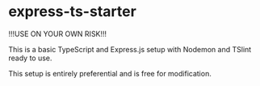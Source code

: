 # express-ts-starter

!!!USE ON YOUR OWN RISK!!!

This is a basic TypeScript and Express.js setup with Nodemon and TSlint ready to use. 

This setup is entirely preferential and is free for modification.
